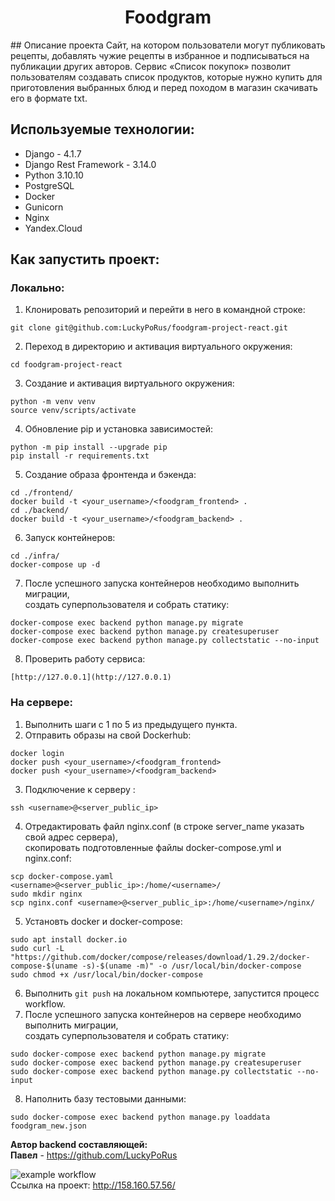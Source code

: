 <h1 align="center">Foodgram</h1>
## Описание проекта
Сайт, на котором пользователи могут публиковать рецепты, добавлять чужие рецепты в избранное и подписываться на публикации других авторов. Сервис «Список покупок» позволит пользователям создавать список продуктов, которые нужно купить для приготовления выбранных блюд и перед походом в магазин скачивать его в формате txt.

## Используемые технологии:
- Django - 4.1.7
- Django Rest Framework - 3.14.0
- Python 3.10.10
- PostgreSQL
- Docker
- Gunicorn
- Nginx
- Yandex.Cloud

## Как запустить проект:
### Локально:
1. Клонировать репозиторий и перейти в него в командной строке:
```
git clone git@github.com:LuckyPoRus/foodgram-project-react.git
```
2. Переход в директорию и активация виртуального окружения:
```
cd foodgram-project-react
```
3. Создание и активация виртуального окружения:
```
python -m venv venv
source venv/scripts/activate
```
4. Обновление pip и установка зависимостей:
```
python -m pip install --upgrade pip
pip install -r requirements.txt
```
5. Создание образа фронтенда и бэкенда:
```
cd ./frontend/
docker build -t <your_username>/<foodgram_frontend> .
cd ./backend/
docker build -t <your_username>/<foodgram_backend> .
```
6. Запуск контейнеров:
```
cd ./infra/
docker-compose up -d
```
7. После успешного запуска контейнеров необходимо выполнить миграции, <br/>
создать суперпользователя и собрать статику:
```
docker-compose exec backend python manage.py migrate
docker-compose exec backend python manage.py createsuperuser
docker-compose exec backend python manage.py collectstatic --no-input
```
8. Проверить работу сервиса:
```
[http://127.0.0.1](http://127.0.0.1)
```

### На сервере:
1. Выполнить шаги с 1 по 5 из предыдущего пункта.
2. Отправить образы на свой Dockerhub:
```
docker login
docker push <your_username>/<foodgram_frontend>
docker push <your_username>/<foodgram_backend>
```
3. Подключение к серверу :
```
ssh <username>@<server_public_ip>
```
4. Отредактировать файл nginx.conf (в строке server_name указать свой адрес сервера),<br/>
скопировать подготовленные файлы docker-compose.yml и nginx.conf:
```
scp docker-compose.yaml <username>@<server_public_ip>:/home/<username>/
sudo mkdir nginx
scp nginx.conf <username>@<server_public_ip>:/home/<username>/nginx/
```
5. Установть docker и docker-compose:
```
sudo apt install docker.io
sudo curl -L "https://github.com/docker/compose/releases/download/1.29.2/docker-compose-$(uname -s)-$(uname -m)" -o /usr/local/bin/docker-compose
sudo chmod +x /usr/local/bin/docker-compose
```
6. Выполнить ```git push``` на локальном компьютере, запустится процесс workflow.
7. После успешного запуска контейнеров на сервере необходимо выполнить миграции, <br/>
создать суперпользователя и собрать статику:
```
sudo docker-compose exec backend python manage.py migrate
sudo docker-compose exec backend python manage.py createsuperuser
sudo docker-compose exec backend python manage.py collectstatic --no-input
```
8. Наполнить базу тестовыми данными:
```
sudo docker-compose exec backend python manage.py loaddata foodgram_new.json
```

**Автор backend составляющей:**<br/>
**Павел** - https://github.com/LuckyPoRus

![example workflow](https://github.com/LuckyPoRus/foodgram-project-react/actions/workflows/foodgram_workflow.yml/badge.svg)<br>
Ссылка на проект: <http://158.160.57.56/>